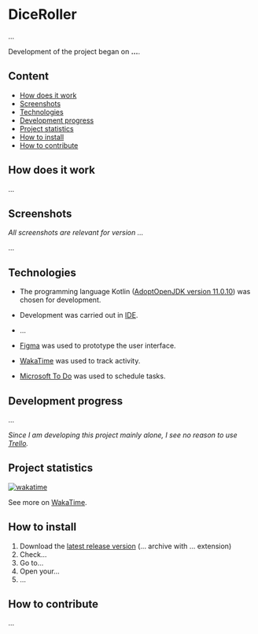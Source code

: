 # DiceRoller

...

Development of the project began on **...**.

## Content

- [How does it work](#How-does-it-work)
- [Screenshots](#Screenshots)
- [Technologies](#Technologies)
- [Development progress](#Development-progress)
- [Project statistics](#Project-statistics)
- [How to install](#How-to-install)
- [How to contribute](#How-to-contribute)

## How does it work

...

## Screenshots

*All screenshots are relevant for version ...*

...

## Technologies

- The programming language Kotlin ([AdoptOpenJDK version 11.0.10](https://adoptopenjdk.net/)) was chosen for development.

- Development was carried out in [IDE](...).

- ...

- [Figma](https://www.figma.com/) was used to prototype the user interface.

- [WakaTime](https://wakatime.com/) was used to track activity.

- [Microsoft To Do](https://todo.microsoft.com/tasks/) was used to schedule tasks.

## Development progress

...

*Since I am developing this project mainly alone, I see no reason to use [Trello](https://trello.com/).*

## Project statistics

[![wakatime](...)](...)

See more
on [WakaTime](...).

## How to install

1. Download the [latest release version](...) (... archive with
   ... extension)
2. Check...
3. Go to...
4. Open your...
5. ...

## How to contribute

...
